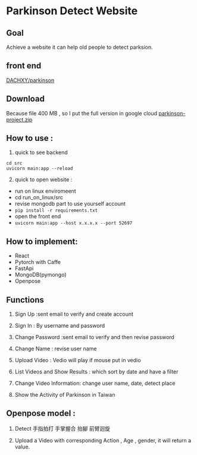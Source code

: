 # Parkinson Detect Website

## Goal
Achieve a website it can help old people to detect parksion.

## front end
[DACHXY/parkinson](https://github.com/DACHXY/parkinson)

## Download
Because file 400 MB , so I put the full version in google cloud
[parkinson-project.zip](https://drive.google.com/file/d/1L6M6fWrNMYweD8bYPfMhdl8FhOKVppI3/view)

## How to use :
1. quick to see backend
```
cd src
uvicorn main:app --reload
```

2. quick to open website :
- run on linux enviromeent
- cd run_on_linux/src
- revise mongodb part to use yourself account
- `pip install -r requirements.txt`
- open the front end
- `uvicorn main:app --host x.x.x.x --port 52697`

## How to implement:
- React
- Pytorch with Caffe
- FastApi
- MongoDB(pymongo)
- Openpose


## Functions
1. Sign Up :sent email to verify and create account

2. Sign In : By username and password

3. Change Password :sent email to verify and then revise password

4. Change Name : revise user name

5. Upload Video : Vedio will play if mouse put in vedio

6. List Videos and Show Results : which sort by date and have a filter 

7. Change Video Information: change user name, date, detect place

8. Show the Activity of Parkinson in Taiwan

## Openpose model :

1. Detect 手指拍打 手掌握合 抬腳 前臂迴旋

2. Upload a Video with corresponding Action , Age , gender, it will return a value. 
